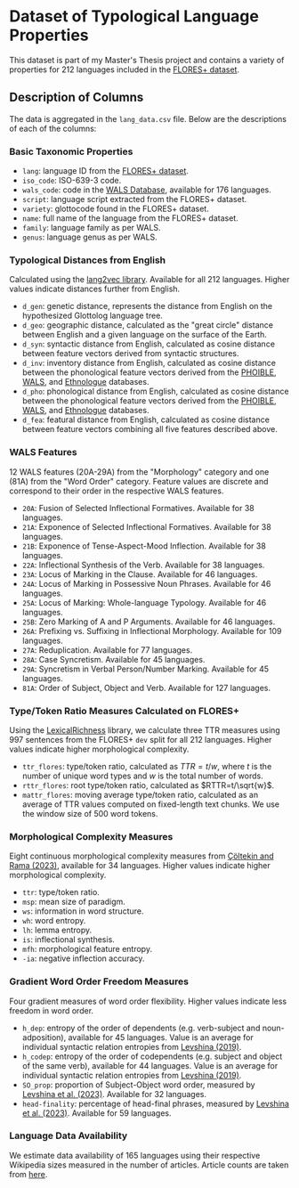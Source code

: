 # Dataset of Typological Language Properties

This dataset is part of my Master's Thesis project and contains a variety of properties for 212 languages included in the [FLORES+ dataset](https://github.com/openlanguagedata/flores). 

## Description of Columns

The data is aggregated in the `lang_data.csv` file. Below are the descriptions of each of the columns:

### Basic Taxonomic Properties

- `lang`: language ID from the [FLORES+ dataset](https://github.com/openlanguagedata/flores).
- `iso_code`: ISO-639-3 code.
- `wals_code`: code in the [WALS Database](https://wals.info/), available for 176 languages.
- `script`: language script extracted from the FLORES+ dataset.
- `variety`: glottocode found in the FLORES+ dataset.
- `name`: full name of the language from the FLORES+ dataset.
- `family`: language family as per WALS.
- `genus`: language genus as per WALS.

### Typological Distances from English

Calculated using the [lang2vec library](https://github.com/antonisa/lang2vec). Available for all 212 languages. Higher values indicate distances further from English.

- `d_gen`: genetic distance, represents the distance from English on the hypothesized Glottolog language tree.
- `d_geo`: geographic distance, calculated as the "great circle" distance between English and a given language on the surface of the Earth.
- `d_syn`: syntactic distance from English, calculated as cosine distance between feature vectors derived from syntactic structures.
- `d_inv`: inventory distance from English, calculated as cosine distance between the phonological feature vectors derived from the [PHOIBLE](https://phoible.org/), [WALS](https://wals.info/), and [Ethnologue](https://www.ethnologue.com/) databases.
- `d_pho`: phonological distance from English, calculated as cosine distance between the phonological feature vectors derived from the [PHOIBLE](https://phoible.org/), [WALS](https://wals.info/), and [Ethnologue](https://www.ethnologue.com/) databases.
- `d_fea`: featural distance from English, calculated as cosine distance between feature vectors combining all five features described above.

### WALS Features

12 WALS features (20A-29A) from the "Morphology" category and one (81A) from the "Word Order" category. Feature values are discrete and correspond to their order in the respective WALS features.

- `20A`: Fusion of Selected Inflectional Formatives. Available for 38 languages.
- `21A`: Exponence of Selected Inflectional Formatives. Available for 38 languages.
- `21B`: Exponence of Tense-Aspect-Mood Inflection. Available for 38 languages.
- `22A`: Inflectional Synthesis of the Verb. Available for 38 languages.
- `23A`: Locus of Marking in the Clause. Available for 46 languages.
- `24A`: Locus of Marking in Possessive Noun Phrases. Available for 46 languages.
- `25A`: Locus of Marking: Whole-language Typology. Available for 46 languages.
- `25B`: Zero Marking of A and P Arguments. Available for 46 languages.
- `26A`: Prefixing vs. Suffixing in Inflectional Morphology. Available for 109 languages.
- `27A`: Reduplication. Available for 77 languages.
- `28A`: Case Syncretism. Available for 45 languages.
- `29A`: Syncretism in Verbal Person/Number Marking. Available for 45 languages.
- `81A`: Order of Subject, Object and Verb. Available for 127 languages.

### Type/Token Ratio Measures Calculated on FLORES+

Using the [LexicalRichness](https://github.com/lsys/LexicalRichness) library, we calculate three TTR measures using 997 sentences from the FLORES+ `dev` split for all 212 languages. Higher values indicate higher morphological complexity.

- `ttr_flores`: type/token ratio, calculated as $TTR=t/w$, where $t$ is the number of unique word types and $w$ is the total number of words.
- `rttr_flores`: root type/token ratio, calculated as $RTTR=t/\sqrt{w}$.
- `mattr_flores`: moving average type/token ratio, calculated as an average of TTR values computed on fixed-length text chunks. We use the window size of 500 word tokens.

### Morphological Complexity Measures

Eight continuous morphological complexity measures from [Çöltekin and Rama (2023)](https://www.degruyter.com/document/doi/10.1515/lingvan-2021-0007/html), available for 34 languages. Higher values indicate higher morphological complexity.

- `ttr`: type/token ratio.
- `msp`: mean size of paradigm.
- `ws`: information in word structure.
- `wh`: word entropy.
- `lh`: lemma entropy.
- `is`: inflectional synthesis.
- `mfh`: morphological feature entropy.
- `-ia`: negative inflection accuracy.

### Gradient Word Order Freedom Measures

Four gradient measures of word order flexibility. Higher values indicate less freedom in word order.

- `h_dep`: entropy of the order of dependents (e.g. verb-subject and noun-adposition), available for 45 languages. Value is an average for individual syntactic relation entropies from [Levshina (2019)](https://www.degruyter.com/document/doi/10.1515/lingty-2019-0025/html?lang=en).
- `h_codep`: entropy of the order of codependents (e.g. subject and object of the same verb), available for 44 languages. Value is an average for individual syntactic relation entropies from [Levshina (2019)](https://www.degruyter.com/document/doi/10.1515/lingty-2019-0025/html?lang=en).
- `SO_prop`: proportion of Subject-Object word order, measured by [Levshina et al. (2023)](https://www.degruyter.com/document/doi/10.1515/ling-2021-0098/html?lang=en). Available for 32 languages.
- `head-finality`: percentage of head-final phrases, measured by [Levshina et al. (2023)](https://www.degruyter.com/document/doi/10.1515/ling-2021-0098/html?lang=en). Available for 59 languages.

### Language Data Availability

We estimate data availability of 165 languages using their respective Wikipedia sizes measured in the number of articles. Article counts are taken from [here](https://meta.wikimedia.org/wiki/List_of_Wikipedias).
